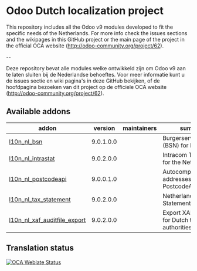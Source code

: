 

Odoo Dutch localization project
===============================

This repository includes all the Odoo v9 modules developed to fit the specific needs of the Netherlands.
For more info check the issues sections and the wikipages in this GitHub project or the main page of the project in the official OCA website (http://odoo-community.org/project/62).

--

Deze repository bevat alle modules welke ontwikkeld zijn om Odoo v9 aan te laten sluiten bij de Nederlandse behoeftes. Voor meer informatie kunt u de issues sectie en wiki pagina's in deze GitHub bekijken, of de hoofdpagina bezoeken van dit project op de officiele OCA website (http://odoo-community.org/project/62). 

[//]: # (addons)

Available addons
----------------
addon | version | maintainers | summary
--- | --- | --- | ---
[l10n_nl_bsn](l10n_nl_bsn/) | 9.0.1.0.0 |  | Burgerservicenummer (BSN) for Partners
[l10n_nl_intrastat](l10n_nl_intrastat/) | 9.0.2.0.0 |  | Intracom Tax report for the Netherlands
[l10n_nl_postcodeapi](l10n_nl_postcodeapi/) | 9.0.0.1.0 |  | Autocomplete Dutch addresses using PostcodeApi.nu
[l10n_nl_tax_statement](l10n_nl_tax_statement/) | 9.0.2.0.0 |  | Netherlands BTW Statement
[l10n_nl_xaf_auditfile_export](l10n_nl_xaf_auditfile_export/) | 9.0.2.0.0 |  | Export XAF auditfiles for Dutch tax authorities

[//]: # (end addons)

Translation status
------------------

[![OCA Weblate Status](https://translation.odoo-community.org/widgets/l10n-netherlands-9-0/-/svg-badge.svg)](https://translation.odoo-community.org/projects/l10n-netherlands-9-0/)
